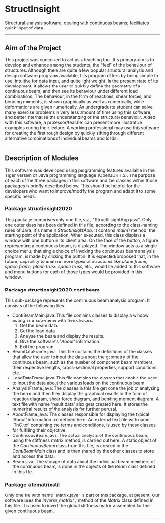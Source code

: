 # StructInsight

Structural analysis software, dealing with continuous beams; facilitates quick input of data.

------



## Aim of the Project

This project was conceived to act as a teaching tool. It's primary aim is to develop and enhance among the students, the "feel" of the behaviour of structures. Although there are quite a few popular structural analysis and design software programs available, this program differs by being simple to use, intuitive for data input, and quite light weight. In the present state of its development, it allows the user to quickly define the geometry of a continuous beam, and then see its behaviour under different load combinations.  The behaviour, in the form of reactions, shear forces, and bending moments, is shown graphically as well as numerically, while deformations are given numerically. An undergraduate student can solve many exercise problems in very less amount of time using this software, and better internalise the understanding of the structural behaviour. Aided with this software, a professor/teacher can present more illustrative examples during their lecture. A working professional may use this software for creating the first rough design by quickly sifting through different alternative combinations of individual beams and loads.

------



## Description of Modules

This software was developed using programming features available in the Tiger version of Java programming language (OpenJDK 1.5). The purpose of each of the three packages in this software and the classes within those packages is briefly described below. This should be helpful for the developers who want to improve/modify the program and adapt it to some specific needs. 

### Package structinsight2020

This package comprises only one file, viz., "StructInsightApp.java". Only one outer class has been defined in this file;  according to the class-naming rules of Java, it's name is *StructInsightApp*. It contains *main()* method, the starting point of the application. When executed, this class displays a window with one button in its client area. On the face of the button, a figure representing a continuous beam, is displayed. The window acts as a single choice menu; that single choice of invoking the continuous beam analysis program, is made by clicking the button. It is expected/proposed that, in the future, capability to analyse more types of structures like *plane frame, space frame, plane truss, space truss*, etc., would be added to this software and menu buttons for each of those types would be provided in this window. 



### Package structinsight2020.contibeam

This sub-package represents the continuous beam analysis program. It consists of the following files.

- ContiBeamMain.java: This file contains classes to display a window acting as a sub-menu with five choices. 
  1. Get the beam data.
  2. Get the load data.
  3. Analyse the beam and display the results.
  4. Give the software's  '*About*' information.
  5. Exit the program.
- BeamDataFrame.java: This file contains the definitions of the classes that allow the user to input the data about the geometry of the continuous beam, such as the number of component beam members, their respective lengths, cross-sectional properties, support conditions, etc.
- LoadDataFrame.java: This file contains the classes that enable the user to input the data about the various loads on the continuous beam.
- AnalysisFrame.java: The classes in this file get done the job of analysing the beam and then they display the graphical results in the form of reaction diagram, shear force diagram, and bending moment diagram. A text file with name 'result.data' also gets created here. It stores the numerical results of the analysis for further perusal.
- AboutFrame.java: The classes responsible for displaying the typical 'About' information are defined here. An external text file with name 'TnC.txt' containing the terms and conditions, is used by these classes for fulfilling their objective.
- ContinuousBeam.java: The actual analysis of the continuous beam, using the stiffness matrix method, is carried out here. A static object of the *ContinuousBeam* class from this file, is created in the *ContiBeamMain* class and is then shared by the other classes to store and access the data.
- Beam.java: The storage of data about the individual beam members of the continuous beam, is done in the objects of the *Beam* class defined in this file.



### Package kitematrixutil

Only one file with name "Matrix.java" is part of this package, at present. Our software uses the *inverse_matrix( )* method of the *Matrix* class defined in this file. It is used to invert the global stiffness matrix assembled for the given continuous beam.

------



